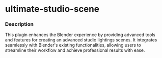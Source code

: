 # ultimate-studio-scene

### Description
This plugin enhances the Blender experience by providing advanced tools and features for creating an advanced studio lightings scenes. It integrates seamlessly with Blender's existing functionalities, allowing users to streamline their workflow and achieve professional results with ease.